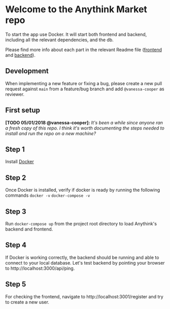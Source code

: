 # Welcome to the Anythink Market repo

To start the app use Docker. It will start both frontend and backend, including all the relevant dependencies, and the db.

Please find more info about each part in the relevant Readme file ([frontend](frontend/readme.md) and [backend](backend/README.md)).

## Development

When implementing a new feature or fixing a bug, please create a new pull request against `main` from a feature/bug branch and add `@vanessa-cooper` as reviewer.

## First setup

**[TODO 05/01/2018 @vanessa-cooper]:** _It's been a while since anyone ran a fresh copy of this repo. I think it's worth documenting the steps needed to install and run the repo on a new machine?_


## Step 1
Install [Docker](https://docs.docker.com/get-docker/)

## Step 2
Once Docker is installed, verify if docker is ready by running the following commands
`docker -v`
`docker-compose -v`

## Step 3
Run `docker-compose up` from the project root directory to load Anythink's backend and frontend.

## Step 4
If Docker is working correctly, the backend should be running and able to connect to your local database.
Let's test backend by pointing your browser to http://localhost:3000/api/ping.

## Step 5
For checking the frontend, navigate to http://localhost:3001/register and try to create a new user.